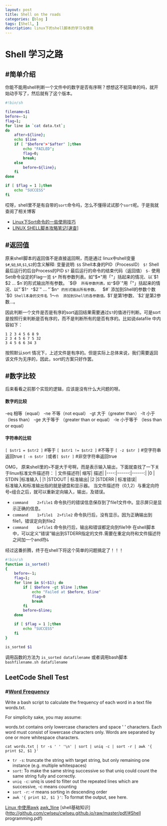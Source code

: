 ```yaml
---
layout: post
title: Shell on the roads
categories: [blog ]
tags: [Shell, ]
description: linux下的shell脚本的学习与使用
--- 
```


# Shell 学习之路

##  #简单介绍
你能不能用shell判断一个文件中的数字是否有序啊？想想这不挺简单的吗，就开始动手写了，然后就有了这个版本。

```bash
#!bin/sh

filename=$1
before=-1;
flag=1;
for line in `cat data.txt`;
do
    after=${line};
    echo $line
    if [ "$before">"$after" ];then
        echo "FAILED";
        flag=0;
        break;
    else
        before=${line};
    fi
done

if [ $flag = 1 ];then
    echo "SUCCESS"
fi
```

哎呀，shell里不是有自带的`sort`命令吗，怎么不懂得试试那个`sort`呢。于是我就查阅了相关博客
* [Linux下Sort命令的一些使用技巧](http://www.hustyx.com/ubuntu/72/)
* [LINUX SHELL脚本攻略笔记[速查]](http://www.wklken.me/posts/2013/07/04/note-of-linux-shell-scripting-cookbook.html)

## #返回值
原来shell脚本的返回值不是直接返回啊，而是通过
linux中shell变量`$#`,`$@`,`$0`,`$1`,`$2`的含义解释: 
    变量说明: 
    `$$` 
    Shell本身的PID（ProcessID） 
    `$!` 
    Shell最后运行的后台Process的PID 
    `$?` 
    最后运行的命令的结束代码（返回值） 
    `$-` 
    使用Set命令设定的Flag一览 
    `$*` 
    所有参数列表。如"$*"用「"」括起来的情况、以`$1 $2 … $n`的形式输出所有参数。 
    `$@` 
    所有参数列表。如"`$@`"用「"」括起来的情况、以"`$1`" "`$2`" … "`$n`" 的形式输出所有参数。 
    `$#` 
    添加到Shell的参数个数 
    `$0` 
    Shell本身的文件名 
    `$1～$n` 
    添加到Shell的各参数值。`$1`是第1参数、`$2`是第2参数…。 

因此判断一个文件是否是有序的sort返回结果需要通过`$?`的值进行判断。可是sort是按照行来判断是否有序的，而不是判断所有的是否有序的。比如说datafile 中内容如下：

```
1 2 3 4 5 6 8 9
2 3 4 5 6 7 5 32
3 4 5 6 6 34 3 
```
按照默认sort 情况下，上述文件是有序的。但是实际上总体来说，我们需要返回该文件为无序的，因此，sort的方案只好作罢。

## #数字比较
后来看看之前那个实现的逻辑，应该是没有什么大问题的呀。

#### 数字的比较

-eq 相等（equal）
-ne 不等（not equal）
-gt 大于（greater than）
-lt 小于（less than）
-ge 大于等于 （greater than or equal）
-le 小于等于 （less than or equal）

#### 字符串的比较

`[ $str1 = $str2 ]` #等于
`[ $str1 != $str2 ]` #不等于
`[ -z $str ]`   #空字符串返回true
`[ -n $str ]`或者`[ $str ]` #非空字符串返回true


OMG， 原来shell里的`>`不是大于号啊，而是表示输入输出，下面就查找了一下关于linux标准文件描述符：
| 文件描述符| 缩写| 描述|
|----:|------:|------:|
|0    | STDIN |标准输入 |
|1    |STDOUT | 标准输出|
|2    |STDERR | 标准错误|  
标准输入和标准输出指的就是键盘和显示器。
当文件描述符（0,1,2）与重定向符号`<`组合之后，就可以重新定向输入，输出，及错误。
* `command    2>file1`
   命令执行的错误信息保存到了file1文件中。显示屏只是显示正确的信息。
* `command    1>file1  2>file2` 
   命令执行后，没有显示。因为正确输出到file1，错误定向到file2
* `command    &>file1`
命令执行后，输出和错误都定向到file1中
在shell脚本中，可以定义“错误”输出到STDERR指定的文件.需要在重定向符和文件描述符之间加一个and符`&` 

经过这番折腾，终于在shell下将这个简单的问题搞定了！！！

```bash
#!bin/sh
function is_sorted()
{
    before=-1;
    flag=1;
    for line in $(<$1); do
        if [ $before -gt $line ];then
            echo "Failed at $before, $line"
            flag=0
            break
        fi
        before=$line;
    done

    if [ $flag = 1 ];then
        echo "SUCCESS"
    fi
}

is_sorted $1
``` 


调用函数的方法为 `is_sorted datafilename` 
或者调用bash脚本 `bashfilename.sh datafilename`

## LeetCode Shell Test
### #[Word Frequency](https://leetcode.com/problems/word-frequency/)
Write a bash script to calculate the frequency of each word in a text file words.txt.

For simplicity sake, you may assume:

words.txt contains only lowercase characters and space ' ' characters.
Each word must consist of lowercase characters only.
Words are separated by one or more whitespace characters.

`cat words.txt | tr -s ' ' '\n' | sort | uniq -c | sort -r | awk '{ print $2, $1 }'`

* `tr -s`: truncate the string with target string, but only remaining one instance (e.g. multiple whitespaces)
* `sort`: To make the same string successive so that uniq could count the same string fully and correctly.
* `uniq -c`: uniq is used to filter out the repeated lines which are successive, -c means counting
* `sort -r`: -r means sorting in descending order
* `awk '{ print $2, $1 }'`: To format the output, see here.

[Linux 中使用awk](https://linux.cn/article-3945-1.html)
[awk_1line](http://www.pement.org/awk/awk1line.txt)
[shell基础知识](http://github.com/cwlseu/cwlseu.github.io/raw/master/pdf/#Shell programming.pdf)